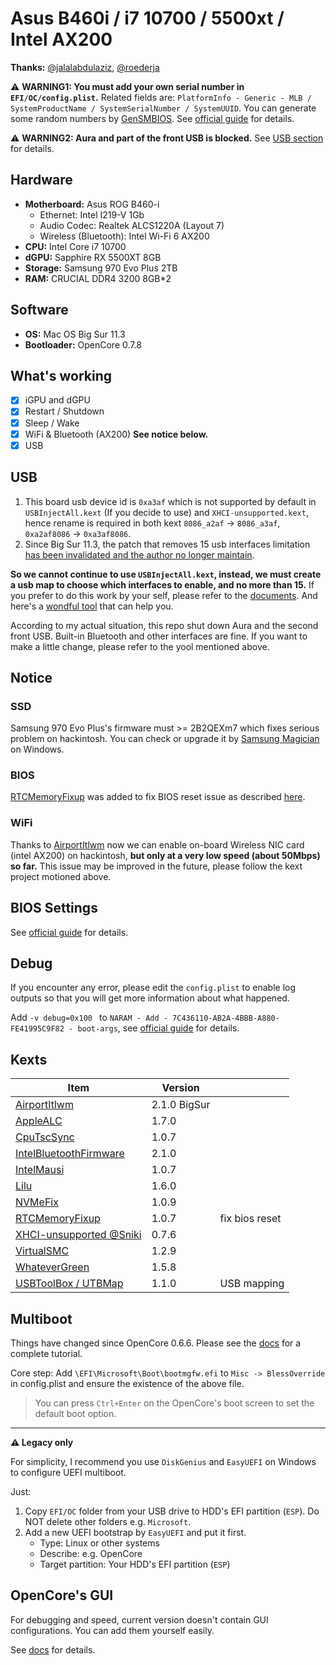 # Asus B460i / i7 10700 / 5500xt / Intel AX200

**Thanks:** [@jalalabdulaziz](https://github.com/jalalabdulaziz/ROG-Strix-B460-I), [@roederja](https://github.com/roederja/asus-rog-strix-b460I-hackintosh)

⚠️ **WARNING1: You must add your own serial number in `EFI/OC/config.plist`.** Related fields are: `PlatformInfo - Generic - MLB / SystemProductName / SystemSerialNumber / SystemUUID`. You can generate some random numbers by [GenSMBIOS](https://github.com/corpnewt/GenSMBIOS). See [official guide](https://dortania.github.io/OpenCore-Install-Guide/config.plist/comet-lake.html#platforminfo) for details.

⚠️ **WARNING2:  Aura and part of the front USB is blocked.** See [USB section](#USB) for details.

## Hardware

- **Motherboard:** Asus ROG B460-i
  - Ethernet: Intel I219-V 1Gb
  - Audio Codec: Realtek ALCS1220A (Layout 7)
  - Wireless (Bluetooth): Intel Wi-Fi 6 AX200
- **CPU:** Intel Core i7 10700
- **dGPU:** Sapphire RX 5500XT 8GB
- **Storage:** Samsung 970 Evo Plus 2TB
- **RAM:** CRUCIAL DDR4 3200 8GB*2

## Software

- **OS:** Mac OS Big Sur 11.3
- **Bootloader:** OpenCore 0.7.8

## What's working

- [x] iGPU and dGPU
- [x] Restart / Shutdown
- [x] Sleep / Wake
- [x] WiFi & Bluetooth (AX200) **See notice below.**
- [x] USB

## USB

1. This board usb device id is `0xa3af` which is not supported by default in `USBInjectAll.kext`  (If you decide to use) and `XHCI-unsupported.kext`, hence rename is required in both kext `8086_a2af` → `8086_a3af`, `0xa2af8086` → `0xa3af8086`.
2. Since Big Sur 11.3, the patch that removes 15 usb interfaces limitation [has been invalidated and the author no longer maintain](https://github.com/acidanthera/bugtracker/issues/1514).

**So we cannot continue to use `USBInjectAll.kext`, instead, we must create a usb map to choose which interfaces to enable, and no more than 15.** If you prefer to do this work by your self, please refer to the [documents](https://dortania.github.io/OpenCore-Post-Install/usb/#macos-and-the-15-port-limit). And here's a [wondful tool](https://github.com/USBToolBox/tool) that can help you.

According to my actual situation, this repo shut down Aura and the second front USB. Built-in Bluetooth and other interfaces are fine. If you want to make a little change, please refer to the yool mentioned above.

## Notice

### SSD

Samsung 970 Evo Plus's firmware must >= 2B2QEXm7 which fixes serious problem on hackintosh. You can check or upgrade it by [Samsung Magician](https://www.samsung.com/semiconductor/minisite/ssd/product/consumer/magician/) on Windows.

### BIOS

[RTCMemoryFixup](https://github.com/acidanthera/RTCMemoryFixup/releases/tag/1.0.6) was added to fix BIOS reset issue as described [here](https://dortania.github.io/OpenCore-Post-Install/misc/rtc.html#finding-our-bad-rtc-region).

### WiFi

Thanks to [AirportItlwm](https://github.com/OpenIntelWireless/itlwm/releases) now we can enable on-board Wireless NIC card (intel AX200) on hackintosh, **but only at a very low speed (about 50Mbps) so far.** This issue may be improved in the future, please follow the kext project motioned above.

## BIOS Settings

See [official guide](https://dortania.github.io/OpenCore-Install-Guide/config.plist/comet-lake.html#intel-bios-settings) for details.

## Debug

If you encounter any error, please edit the `config.plist` to enable log outputs so that you will get more information about what happened.

Add `-v debug=0x100 ` to `NARAM - Add - 7C436110-AB2A-4BBB-A880-FE41995C9F82 - boot-args`, see [official guide](https://dortania.github.io/OpenCore-Install-Guide/config.plist/comet-lake.html#nvram) for details.

## Kexts

| Item                                                         | Version      |                |
| ------------------------------------------------------------ | ------------ | -------------- |
| [AirportItlwm](https://github.com/OpenIntelWireless/itlwm/releases) | 2.1.0 BigSur |                |
| [AppleALC](https://github.com/acidanthera/AppleALC/releases) | 1.7.0        |                |
| [CpuTscSync](https://github.com/acidanthera/CpuTscSync)      | 1.0.7        |                |
| [IntelBluetoothFirmware](https://github.com/OpenIntelWireless/IntelBluetoothFirmware/releases) | 2.1.0        |                |
| [IntelMausi](https://github.com/acidanthera/IntelMausi/releases) | 1.0.7        |                |
| [Lilu](https://github.com/acidanthera/Lilu/releases)         | 1.6.0        |                |
| [NVMeFix](https://github.com/acidanthera/NVMeFix/releases)   | 1.0.9        |                |
| [RTCMemoryFixup](https://github.com/acidanthera/RTCMemoryFixup/releases) | 1.0.7        | fix bios reset |
| [XHCI-unsupported @Sniki](https://github.com/Sniki/OS-X-USB-Inject-All/releases) | 0.7.6        |                |
| [VirtualSMC](https://github.com/acidanthera/VirtualSMC/releases) | 1.2.9        |                |
| [WhateverGreen](https://github.com/acidanthera/WhateverGreen/releases) | 1.5.8        |                |
| [USBToolBox / UTBMap](https://github.com/USBToolBox/kext/releases) | 1.1.0        | USB mapping    |

## Multiboot

Things have changed since OpenCore 0.6.6. Please see the [docs](https://dortania.github.io/OpenCore-Multiboot/) for a complete tutorial. 

Core step: Add `\EFI\Microsoft\Boot\bootmgfw.efi` to `Misc -> BlessOverride` in config.plist and ensure the existence of the above file.

> You can press `Ctrl+Enter` on the OpenCore's boot screen to set the default boot option.

---

**⚠️ Legacy only**

For simplicity, I recommend you use `DiskGenius` and `EasyUEFI` on Windows to configure UEFI multiboot.

Just:

1. Copy `EFI/OC` folder from your USB drive to HDD's EFI partition (`ESP`). Do NOT delete other folders e.g. `Microsoft`.
2. Add a new UEFI bootstrap by `EasyUEFI` and put it first.
   - Type: Linux or other systems
   - Describe: e.g. OpenCore
   - Target partition: Your HDD's EFI partition  (`ESP`)

## OpenCore's GUI

For debugging and speed, current version doesn't contain GUI configurations. You can add them yourself easily.

See [docs](https://dortania.github.io/OpenCore-Post-Install/cosmetic/gui.html) for details.
